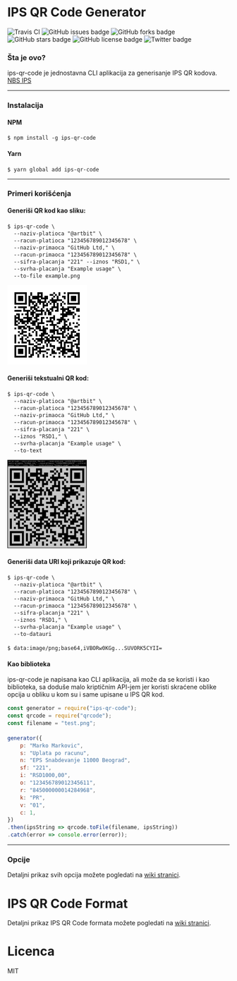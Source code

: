 # IPS QR Code Generator
![Travis CI](https://img.shields.io/travis/artbit/ips-qr-code/master)
![GitHub issues badge](https://img.shields.io/github/issues/ArtBIT/ips-qr-code)
![GitHub forks badge](https://img.shields.io/github/forks/ArtBIT/ips-qr-code)
![GitHub stars badge](https://img.shields.io/github/stars/ArtBIT/ips-qr-code)
![GitHub license badge](https://img.shields.io/github/license/ArtBIT/ips-qr-code)
![Twitter badge](https://img.shields.io/twitter/url?url=https%3A%2F%2Fgithub.com%2FArtBIT%2Fips-qr-code)


### Šta je ovo?
ips-qr-code je jednostavna CLI aplikacija za generisanje IPS QR kodova. [NBS IPS](https://web.archive.org/web/20200929100311/https://www.nbs.rs/sr/ciljevi-i-funkcije/platni-sistem/nbs-operator/ips-nbs/index.html)

---

### Instalacija

#### NPM

    $ npm install -g ips-qr-code
    
#### Yarn

    $ yarn global add ips-qr-code

---

### Primeri korišćenja

#### Generiši QR kod kao sliku:

    $ ips-qr-code \
      --naziv-platioca "@artbit" \
      --racun-platioca "123456789012345678" \
      --naziv-primaoca "GitHub Ltd," \
      --racun-primaoca "123456789012345678" \
      --sifra-placanja "221" --iznos "RSD1," \
      --svrha-placanja "Example usage" \
      --to-file example.png
      
![Primer IPS QR koda](/images/example.png)

#### Generiši tekstualni QR kod:

    $ ips-qr-code \
      --naziv-platioca "@artbit" \
      --racun-platioca "123456789012345678" \
      --naziv-primaoca "GitHub Ltd," \
      --racun-primaoca "123456789012345678" \
      --sifra-placanja "221" \
      --iznos "RSD1," \
      --svrha-placanja "Example usage" \
      --to-text
      
<img src="/images/example.terminal.png" width="180" height="200" alt="Primer IPS QR koda" />

#### Generiši data URI koji prikazuje QR kod:

    $ ips-qr-code \
      --naziv-platioca "@artbit" \
      --racun-platioca "123456789012345678" \
      --naziv-primaoca "GitHub Ltd," \
      --racun-primaoca "123456789012345678" \
      --sifra-placanja "221" \
      --iznos "RSD1," \
      --svrha-placanja "Example usage" \
      --to-datauri
      
    $ data:image/png;base64,iVBORw0KGg...SUVORK5CYII=


#### Kao biblioteka

ips-qr-code je napisana kao CLI aplikacija, ali može da se koristi i kao biblioteka, sa doduše malo kriptičnim API-jem jer koristi skraćene oblike opcija u obliku u kom su i same upisane u IPS QR kod.

```js
const generator = require("ips-qr-code");
const qrcode = require("qrcode");
const filename = "test.png";

generator({
    p: "Marko Markovic",
    s: "Uplata po racunu",
    n: "EPS Snabdevanje 11000 Beograd",
    sf: "221",
    i: "RSD1000,00",
    o: "123456789012345611",
    r: "845000000014284968",
    k: "PR",
    v: "01",
    c: 1,
})
.then(ipsString => qrcode.toFile(filename, ipsString))
.catch(error => console.error(error));
```

---

### Opcije

Detaljni prikaz svih opcija možete pogledati na [wiki stranici](https://github.com/ArtBIT/ips-qr-code/wiki/Opcije).


# IPS QR Code Format

Detaljni prikaz IPS QR Code formata možete pogledati na [wiki stranici](https://github.com/ArtBIT/ips-qr-code/wiki/IPS-QR-Code-Format).

# Licenca
MIT
